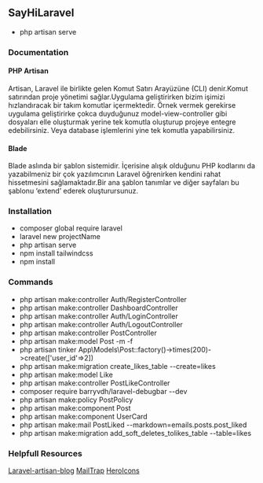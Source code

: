 ## SayHiLaravel
* php artisan serve

### Documentation
#### PHP Artisan
Artisan, Laravel ile birlikte gelen Komut Satırı Arayüzüne (CLI) denir.Komut satırından proje yönetimi sağlar.Uygulama geliştirirken bizim işimizi hızlandıracak bir takım komutlar içermektedir.
Örnek vermek gerekirse uygulama geliştirirke çokca duyduğunuz model-view-controller gibi dosyaları elle oluşturmak yerine tek komutla oluşturup projeye entegre edebilirsiniz. Veya database işlemlerini yine tek komutla yapabilirsiniz.
#### Blade
Blade aslında bir şablon sistemidir. İçerisine alışık olduğunu PHP kodlarını da yazabilmeniz bir çok yazılımcının Laravel öğrenirken kendini rahat hissetmesini sağlamaktadır.Bir ana şablon tanımlar ve diğer sayfaları bu şablonu ‘extend’ ederek oluşturursunuz.

### Installation
- composer global require laravel
- laravel new projectName
- php artisan serve
- npm install tailwindcss
- npm install

### Commands
- php artisan make:controller Auth/RegisterController
- php artisan make:controller DashboardController
- php artisan make:controller Auth/LoginController
- php artisan make:controller Auth/LogoutController
- php artisan make:controller PostController
- php artisan make:model Post -m -f
- php artisan tinker App\Models\Post::factory()->times(200)->create(['user_id'=>2])
- php artisan make:migration create_likes_table --create=likes
- php artisan make:model Like
- php artisan make:controller PostLikeController
- composer require barryvdh/laravel-debugbar --dev
- php artisan make:policy PostPolicy
- php artisan make:component Post
- php artisan make:component UserCard
- php artisan make:mail PostLiked --markdown=emails.posts.post_liked
- php artisan make:migration add_soft_deletes_tolikes_table --table=likes

### Helpfull Resources
[Laravel-artisan-blog](https://www.yasird.com/laravel-5-artisan-nedir/) [MailTrap](https://mailtrap.io/) [HeroIcons](https://heroicons.com/)